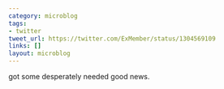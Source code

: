 ```yaml
---
category: microblog
tags:
- twitter
tweet_url: https://twitter.com/ExMember/status/1304569109
links: []
layout: microblog
---
```

got some desperately needed good news.
